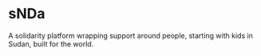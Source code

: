 # sNDa
A solidarity platform wrapping support around people, starting with kids in Sudan, built for the world.
